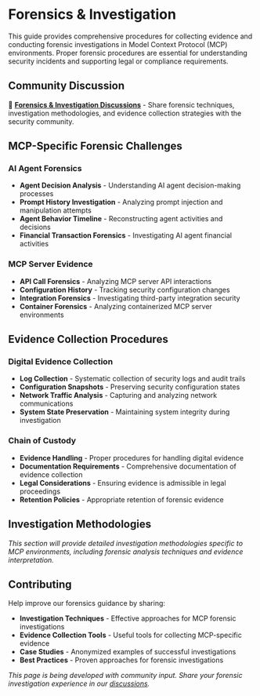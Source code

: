 # Forensics & Investigation

This guide provides comprehensive procedures for collecting evidence and conducting forensic investigations in Model Context Protocol (MCP) environments. Proper forensic procedures are essential for understanding security incidents and supporting legal or compliance requirements.

## Community Discussion

💬 **[Forensics & Investigation Discussions](https://github.com/orgs/ModelContextProtocol-Security/discussions)** - Share forensic techniques, investigation methodologies, and evidence collection strategies with the security community.

## MCP-Specific Forensic Challenges

### AI Agent Forensics
- **Agent Decision Analysis** - Understanding AI agent decision-making processes
- **Prompt History Investigation** - Analyzing prompt injection and manipulation attempts
- **Agent Behavior Timeline** - Reconstructing agent activities and decisions
- **Financial Transaction Forensics** - Investigating AI agent financial activities

### MCP Server Evidence
- **API Call Forensics** - Analyzing MCP server API interactions
- **Configuration History** - Tracking security configuration changes
- **Integration Forensics** - Investigating third-party integration security
- **Container Forensics** - Analyzing containerized MCP server environments

## Evidence Collection Procedures

### Digital Evidence Collection
- **Log Collection** - Systematic collection of security logs and audit trails
- **Configuration Snapshots** - Preserving security configuration states
- **Network Traffic Analysis** - Capturing and analyzing network communications
- **System State Preservation** - Maintaining system integrity during investigation

### Chain of Custody
- **Evidence Handling** - Proper procedures for handling digital evidence
- **Documentation Requirements** - Comprehensive documentation of evidence collection
- **Legal Considerations** - Ensuring evidence is admissible in legal proceedings
- **Retention Policies** - Appropriate retention of forensic evidence

## Investigation Methodologies

*This section will provide detailed investigation methodologies specific to MCP environments, including forensic analysis techniques and evidence interpretation.*

## Contributing

Help improve our forensics guidance by sharing:
- **Investigation Techniques** - Effective approaches for MCP forensic investigations
- **Evidence Collection Tools** - Useful tools for collecting MCP-specific evidence
- **Case Studies** - Anonymized examples of successful investigations
- **Best Practices** - Proven approaches for forensic investigations

*This page is being developed with community input. Share your forensic investigation experience in our [discussions](https://github.com/orgs/ModelContextProtocol-Security/discussions).*
